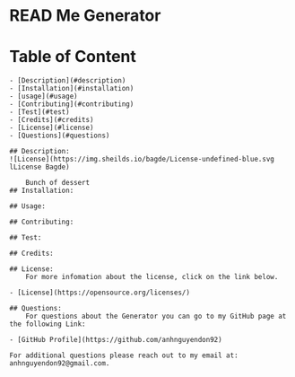 
# READ Me Generator

# Table of Content

    - [Description](#description)
    - [Installation](#installation)
    - [usage](#usage)
    - [Contributing](#contributing)
    - [Test](#test)
    - [Credits](#credits)
    - [License](#license)
    - [Questions](#questions)

    ## Description:
    ![License](https://img.sheilds.io/bagde/License-undefined-blue.svg lLicense Bagde)

        Bunch of dessert
    ## Installation:
     
    ## Usage:
  
    ## Contributing:
   
    ## Test:
        
    ## Credits:
     
    ## License:
        For more infomation about the license, click on the link below.
        
    - [License](https://opensource.org/licenses/)  
    
    ## Questions:
        For questions about the Generator you can go to my GitHub page at the following Link:

    - [GitHub Profile](https://github.com/anhnguyendon92)
    
    For additional questions please reach out to my email at: anhnguyendon92@gmail.com.
    